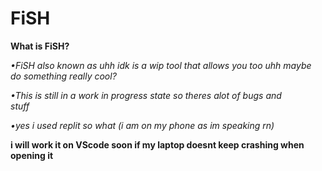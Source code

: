 # FiSH

**What is FiSH?**

  _•FiSH also known as uhh idk is a wip
   tool that allows you too uhh maybe     
    do something really cool?_
 
 _•This is still in a work in progress
  state so theres alot of bugs and         
  stuff_
  
  _•yes i used replit so what (i am on my phone as im speaking rn)_

 **i will work it on VScode soon if my laptop doesnt keep crashing when opening it**
